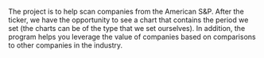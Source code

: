 The project is to help scan companies from the American S&P. After the ticker, we have the opportunity to see a chart that contains the period we set (the charts can be of the type that we set ourselves). In addition, the program helps you leverage the value of companies based on comparisons to other companies in the industry.
